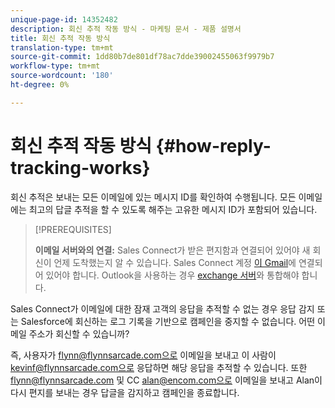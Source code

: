 ```yaml
---
unique-page-id: 14352482
description: 회신 추적 작동 방식 - 마케팅 문서 - 제품 설명서
title: 회신 추적 작동 방식
translation-type: tm+mt
source-git-commit: 1dd80b7de801df78ac7dde39002455063f9979b7
workflow-type: tm+mt
source-wordcount: '180'
ht-degree: 0%

---
```



# 회신 추적 작동 방식 {#how-reply-tracking-works}

회신 추적은 보내는 모든 이메일에 있는 메시지 ID를 확인하여 수행됩니다. 모든 이메일에는 최고의 답글 추적을 할 수 있도록 해주는 고유한 메시지 ID가 포함되어 있습니다.

>[!PREREQUISITES]
>
>**이메일 서버와의 연결:** Sales Connect가 받은 편지함과 연결되어 있어야 새 회신이 언제 도착했는지 알 수 있습니다. Sales Connect 계정 [이 Gmail](/help/marketo/product-docs/marketo-sales-connect/email-plugins/gmail/email-connection-tab-for-gmail-users.md)에 연결되어 있어야 합니다. Outlook을 사용하는 경우 [exchange 서버](https://toutapp.com/next#settings/exchange_settings)와 통합해야 합니다.

Sales Connect가 이메일에 대한 잠재 고객의 응답을 추적할 수 없는 경우 응답 감지 또는 Salesforce에 회신하는 로그 기록을 기반으로 캠페인을 중지할 수 없습니다.  어떤 이메일 주소가 회신할 수 있습니까?

즉, 사용자가 flynn@flynnsarcade.com으로 이메일을 보내고 이 사람이 kevinf@flynnsarcade.com으로 응답하면 해당 응답을 추적할 수 있습니다. 또한 flynn@flynnsarcade.com 및 CC alan@encom.com으로 이메일을 보내고 Alan이 다시 편지를 보내는 경우 답글을 감지하고 캠페인을 종료합니다.
